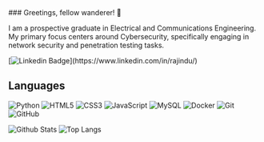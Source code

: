 <meta name="google-site-verification" content="9cv719ypZSmGxsQXW0IKkoPK7jaPWrC-C6iSrOJPbQs" />
### Greetings, fellow wanderer!  👋

I am a prospective graduate in Electrical and Communications Engineering. My primary focus centers around Cybersecurity, specifically engaging in network security and penetration testing tasks. 

[![Linkedin Badge](https://img.shields.io/badge/-Rajindu%20Yasojith-blue?style=flat-square&logo=Linkedin&logoColor=white&link=[https://www.linkedin.com/in/rajindu/](https://www.linkedin.com/in/rajindu/))](https://www.linkedin.com/in/rajindu/)

## Languages

![Python](https://img.shields.io/badge/-Python-black?style=flat-square&logo=Python)
![HTML5](https://img.shields.io/badge/-HTML5-E34F26?style=flat-square&logo=html5&logoColor=white)
![CSS3](https://img.shields.io/badge/-CSS3-1572B6?style=flat-square&logo=css3)
![JavaScript](https://img.shields.io/badge/-JavaScript-black?style=flat-square&logo=javascript)
![MySQL](https://img.shields.io/badge/-MySQL-black?style=flat-square&logo=mysql)
![Docker](https://img.shields.io/badge/-Docker-black?style=flat-square&logo=docker)
![Git](https://img.shields.io/badge/-Git-black?style=flat-square&logo=git)
![GitHub](https://img.shields.io/badge/-GitHub-181717?style=flat-square&logo=github)

![Github Stats](https://github-readme-stats.vercel.app/api?username=rajinduyasojith&count_private=true&show_icons=true&include_all_commits=true)
![Top Langs](https://github-readme-stats.vercel.app/api/top-langs/?username=rajinduyasojith&hide=TeX&layout=compact)

<!--
**rajinduyasojith/rajinduyasojith** is a ✨ _special_ ✨ repository because its `README.md` (this file) appears on your GitHub profile.

Here are some ideas to get you started:

- 🔭 I’m currently working on ...
- 🌱 I’m currently learning ...
- 👯 I’m looking to collaborate on ...
- 🤔 I’m looking for help with ...
- 💬 Ask me about ...
- 📫 How to reach me: ...
- 😄 Pronouns: ...
- ⚡ Fun fact: ...
-->
